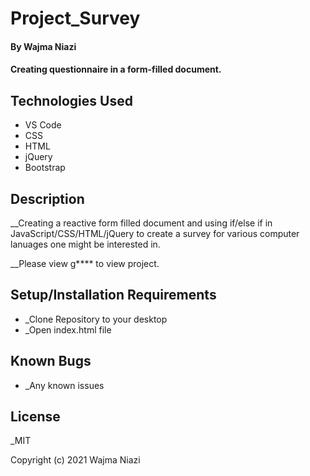 # Project_Survey

#### By Wajma Niazi

#### Creating questionnaire in a form-filled document. 

## Technologies Used

* VS Code
* CSS 
* HTML 
* jQuery
* Bootstrap

## Description

__Creating a reactive form filled document and using if/else if in JavaScript/CSS/HTML/jQuery to create a survey for various computer lanuages one might be interested in. 

__Please view g**** to view project.  

## Setup/Installation Requirements

* _Clone Repository to your desktop  
* _Open index.html file 

## Known Bugs
* _Any known issues

## License

_MIT

Copyright (c) 2021 Wajma Niazi